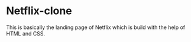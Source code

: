 # Netflix-clone

This is basically the landing page of Netflix which is build with the help of HTML and CSS.
